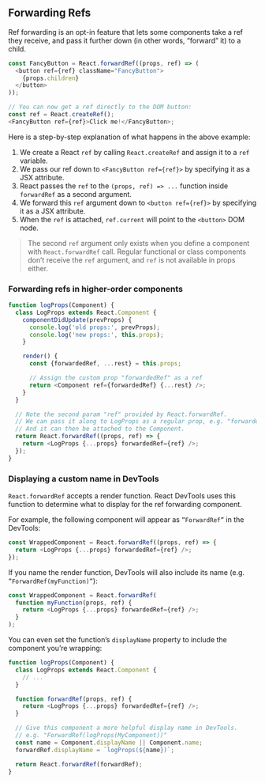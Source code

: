 ## Forwarding Refs
Ref forwarding is an opt-in feature that lets some components take a ref they receive, and pass it further down (in other words, “forward” it) to a child.

```javascript
const FancyButton = React.forwardRef((props, ref) => (
  <button ref={ref} className="FancyButton">
    {props.children}
  </button>
));

// You can now get a ref directly to the DOM button:
const ref = React.createRef();
<FancyButton ref={ref}>Click me!</FancyButton>;
```
Here is a step-by-step explanation of what happens in the above example:
1. We create a React `ref` by calling `React.createRef` and assign it to a `ref` variable.
2. We pass our ref down to `<FancyButton ref={ref}>` by specifying it as a JSX attribute.
3. React passes the `ref` to the `(props, ref) => ...` function inside `forwardRef` as a second argument.
4. We forward this `ref` argument down to `<button ref={ref}>` by specifying it as a JSX attribute.
5. When the `ref` is attached, `ref.current` will point to the `<button>` DOM node.

> The second `ref` argument only exists when you define a component with `React.forwardRef` call. Regular functional or class components don’t receive the `ref` argument, and `ref` is not available in props either.

### Forwarding refs in higher-order components
```javascript
function logProps(Component) {
  class LogProps extends React.Component {
    componentDidUpdate(prevProps) {
      console.log('old props:', prevProps);
      console.log('new props:', this.props);
    }

    render() {
      const {forwardedRef, ...rest} = this.props;

      // Assign the custom prop "forwardedRef" as a ref
      return <Component ref={forwardedRef} {...rest} />;
    }
  }

  // Note the second param "ref" provided by React.forwardRef.
  // We can pass it along to LogProps as a regular prop, e.g. "forwardedRef"
  // And it can then be attached to the Component.
  return React.forwardRef((props, ref) => {
    return <LogProps {...props} forwardedRef={ref} />;
  });
}
```

### Displaying a custom name in DevTools
`React.forwardRef` accepts a render function. React DevTools uses this function to determine what to display for the ref forwarding component.

For example, the following component will appear as `”ForwardRef”` in the DevTools:
```javascript
const WrappedComponent = React.forwardRef((props, ref) => {
  return <LogProps {...props} forwardedRef={ref} />;
});
```
If you name the render function, DevTools will also include its name (e.g. `”ForwardRef(myFunction)”`):
```javascript
const WrappedComponent = React.forwardRef(
  function myFunction(props, ref) {
    return <LogProps {...props} forwardedRef={ref} />;
  }
);
```
You can even set the function’s `displayName` property to include the component you’re wrapping:
```javascript
function logProps(Component) {
  class LogProps extends React.Component {
    // ...
  }

  function forwardRef(props, ref) {
    return <LogProps {...props} forwardedRef={ref} />;
  }

  // Give this component a more helpful display name in DevTools.
  // e.g. "ForwardRef(logProps(MyComponent))"
  const name = Component.displayName || Component.name;
  forwardRef.displayName = `logProps(${name})`;

  return React.forwardRef(forwardRef);
}
```